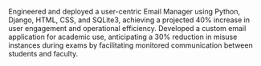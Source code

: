 Engineered and deployed a user-centric Email Manager using Python, Django, HTML, CSS, and SQLite3, achieving a projected 40% increase in user engagement and operational efficiency.
Developed a custom email application for academic use, anticipating a 30% reduction in misuse instances during exams by facilitating monitored communication between students and faculty.
